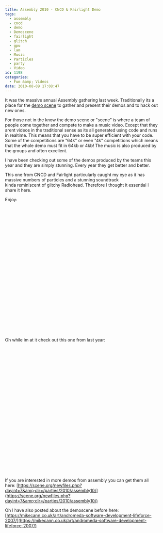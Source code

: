 ```yaml
---
title: Assembly 2010 - CNCD & Fairlight Demo
tags:
  - assembly
  - cncd
  - demo
  - Demoscene
  - fairlight
  - glitch
  - gpu
  - lan
  - Music
  - Particles
  - party
  - Video
id: 1198
categories:
  - Fun &amp; Videos
date: 2010-08-09 17:08:47
---
```


It was the massive annual Assembly gathering last week. Traditionally its a place for the [demo scene](https://scene.org) to gather and present their demos and to hack out new ones.

For those not in the know the demo scene or "scene" is where a team of people come together and compete to make a music video. Except that they arent videos in the traditional sense as its all generated using code and runs in realtime. This means that you have to be super efficient with your code. Some of the competitions are "64k" or even "4k" competitions which means that the whole demo must fit in 64kb or 4kb! The music is also produced by the groups and often excellent.

I have been checking out some of the demos produced by the teams this year and they are simply stunning. Every year they get better and better.

This one from CNCD and Fairlight particularly caught my eye as it has massive numbers of particles and a stunning soundtrack kinda reminiscent of glitchy Radiohead. Therefore I thought it essential I share it here.

Enjoy:

<object classid="clsid:d27cdb6e-ae6d-11cf-96b8-444553540000" width="700" height="418" codebase="https://download.macromedia.com/pub/shockwave/cabs/flash/swflash.cab#version=6,0,40,0"><param name="allowFullScreen" value="true" /><param name="allowscriptaccess" value="always" /><param name="src" value="https://www.youtube.com/v/vQ2iQQvofCE&amp;hl=en_GB&amp;fs=1?hd=1" /><param name="allowfullscreen" value="true" /><embed type="application/x-shockwave-flash" width="700" height="418" src="https://www.youtube.com/v/vQ2iQQvofCE&amp;hl=en_GB&amp;fs=1?hd=1" allowscriptaccess="always" allowfullscreen="true"></embed></object>

Oh while im at it check out this one from last year:

<object classid="clsid:d27cdb6e-ae6d-11cf-96b8-444553540000" width="700" height="418" codebase="https://download.macromedia.com/pub/shockwave/cabs/flash/swflash.cab#version=6,0,40,0"><param name="allowFullScreen" value="true" /><param name="allowscriptaccess" value="always" /><param name="src" value="https://www.youtube.com/v/ezltebzdgjI&amp;hl=en_GB&amp;fs=1?hd=1" /><param name="allowfullscreen" value="true" /><embed type="application/x-shockwave-flash" width="700" height="418" src="https://www.youtube.com/v/ezltebzdgjI&amp;hl=en_GB&amp;fs=1?hd=1" allowscriptaccess="always" allowfullscreen="true"></embed></object>

If you are interested in more demos from assembly you can get them all here: [https://scene.org/newfiles.php?dayint=7&amp;dir=/parties/2010/assembly10/](https://scene.org/newfiles.php?dayint=7&amp;dir=/parties/2010/assembly10/)

Oh I have also posted about the demoscene before here: [https://mikecann.co.uk/art/andromeda-software-development-lifeforce-2007/](https://mikecann.co.uk/art/andromeda-software-development-lifeforce-2007/)